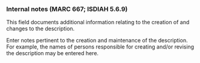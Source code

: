 ### Internal notes (MARC 667; ISDIAH 5.6.9)

This field documents additional information relating to the creation of and changes to the description.

Enter notes pertinent to the creation and maintenance of the description. For example, the names of persons responsible
for creating and/or revising the description may be entered here.
